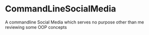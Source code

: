 # CommandLineSocialMedia
A commandline Social Media which serves no purpose other than me reviewing some OOP concepts

